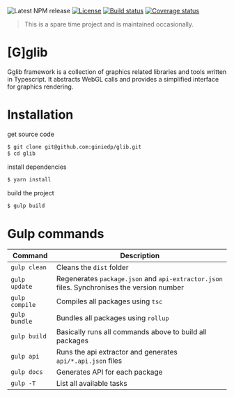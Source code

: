 ![Latest NPM release][version-shield]
[![License][license-shield]][license-url]
[![Build status][travis-shield]][travis-url]
[![Coverage status][cover-shield]][cover-url]

> This is a spare time project and is maintained occasionally.

[G]glib
======

Gglib framework is a collection of graphics related libraries and tools written in Typescript. It abstracts WebGL calls and provides a simplified interface for graphics rendering.

# Installation

get source code

```sh
$ git clone git@github.com:giniedp/glib.git
$ cd glib
```

install dependencies

```sh
$ yarn install
```

build the project

```sh
$ gulp build
```

# Gulp commands
| Command | Description |
|---|---|
| `gulp clean`  | Cleans the `dist` folder |
| `gulp update` | Regenerates `package.json` and `api-extractor.json` files. Synchronises the version number |
| `gulp compile`| Compiles all packages using `tsc` |
| `gulp bundle` | Bundles all packages using `rollup` |
| `gulp build`  | Basically runs all commands above to build all packages |
| `gulp api`    | Runs the api extractor and generates `api/*.api.json` files |
| `gulp docs`   | Generates API for each package |
| `gulp -T`     | List all available tasks |

[travis-url]: https://travis-ci.org/giniedp/glib
[travis-shield]: https://img.shields.io/travis/giniedp/glib.svg
[cover-url]: https://coveralls.io/github/giniedp/glib?branch=master
[cover-shield]: https://img.shields.io/coveralls/github/giniedp/glib.svg
[license-url]: ./LICENSE
[license-shield]: https://img.shields.io/npm/l/@gglib/gglib.svg
[version-shield]: https://img.shields.io/npm/v/@gglib/gglib.svg
